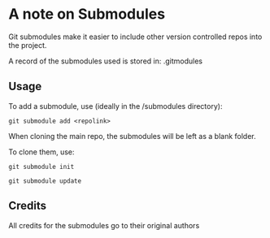 # A note on Submodules

Git submodules make it easier to include other version controlled repos into the project.

A record of the submodules used is stored in: .gitmodules

## Usage

To add a submodule, use (ideally in the /submodules directory):

`git submodule add <repolink>`

When cloning the main repo, the submodules will be left as a blank folder.

To clone them, use:

`git submodule init`

`git submodule update`

## Credits

All credits for the submodules go to their original authors
